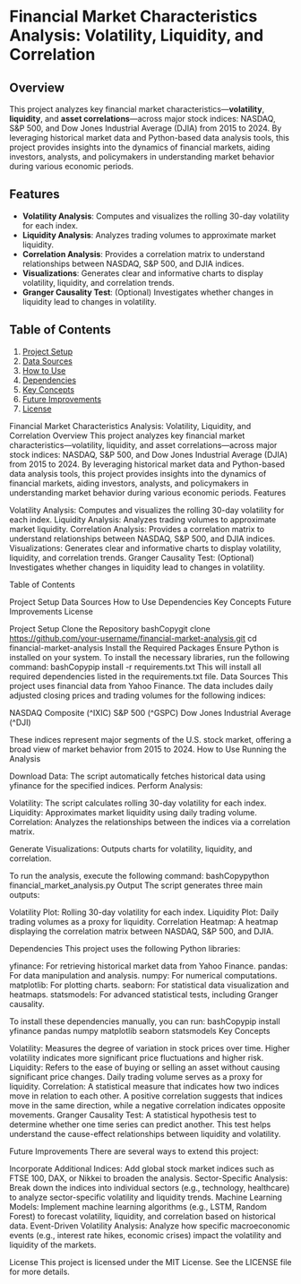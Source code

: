 # Financial Market Characteristics Analysis: Volatility, Liquidity, and Correlation

## Overview

This project analyzes key financial market characteristics—**volatility**, **liquidity**, and **asset correlations**—across major stock indices: NASDAQ, S&P 500, and Dow Jones Industrial Average (DJIA) from 2015 to 2024. By leveraging historical market data and Python-based data analysis tools, this project provides insights into the dynamics of financial markets, aiding investors, analysts, and policymakers in understanding market behavior during various economic periods.

## Features
- **Volatility Analysis**: Computes and visualizes the rolling 30-day volatility for each index.
- **Liquidity Analysis**: Analyzes trading volumes to approximate market liquidity.
- **Correlation Analysis**: Provides a correlation matrix to understand relationships between NASDAQ, S&P 500, and DJIA indices.
- **Visualizations**: Generates clear and informative charts to display volatility, liquidity, and correlation trends.
- **Granger Causality Test**: (Optional) Investigates whether changes in liquidity lead to changes in volatility.

## Table of Contents
1. [Project Setup](#project-setup)
2. [Data Sources](#data-sources)
3. [How to Use](#how-to-use)
4. [Dependencies](#dependencies)
5. [Key Concepts](#key-concepts)
6. [Future Improvements](#future-improvements)
7. [License](#license)






Financial Market Characteristics Analysis: Volatility, Liquidity, and Correlation
Overview
This project analyzes key financial market characteristics—volatility, liquidity, and asset correlations—across major stock indices: NASDAQ, S&P 500, and Dow Jones Industrial Average (DJIA) from 2015 to 2024. By leveraging historical market data and Python-based data analysis tools, this project provides insights into the dynamics of financial markets, aiding investors, analysts, and policymakers in understanding market behavior during various economic periods.
Features

Volatility Analysis: Computes and visualizes the rolling 30-day volatility for each index.
Liquidity Analysis: Analyzes trading volumes to approximate market liquidity.
Correlation Analysis: Provides a correlation matrix to understand relationships between NASDAQ, S&P 500, and DJIA indices.
Visualizations: Generates clear and informative charts to display volatility, liquidity, and correlation trends.
Granger Causality Test: (Optional) Investigates whether changes in liquidity lead to changes in volatility.

Table of Contents

Project Setup
Data Sources
How to Use
Dependencies
Key Concepts
Future Improvements
License

Project Setup
Clone the Repository
bashCopygit clone https://github.com/your-username/financial-market-analysis.git
cd financial-market-analysis
Install the Required Packages
Ensure Python is installed on your system. To install the necessary libraries, run the following command:
bashCopypip install -r requirements.txt
This will install all required dependencies listed in the requirements.txt file.
Data Sources
This project uses financial data from Yahoo Finance. The data includes daily adjusted closing prices and trading volumes for the following indices:

NASDAQ Composite (^IXIC)
S&P 500 (^GSPC)
Dow Jones Industrial Average (^DJI)

These indices represent major segments of the U.S. stock market, offering a broad view of market behavior from 2015 to 2024.
How to Use
Running the Analysis

Download Data: The script automatically fetches historical data using yfinance for the specified indices.
Perform Analysis:

Volatility: The script calculates rolling 30-day volatility for each index.
Liquidity: Approximates market liquidity using daily trading volume.
Correlation: Analyzes the relationships between the indices via a correlation matrix.


Generate Visualizations: Outputs charts for volatility, liquidity, and correlation.

To run the analysis, execute the following command:
bashCopypython financial_market_analysis.py
Output
The script generates three main outputs:

Volatility Plot: Rolling 30-day volatility for each index.
Liquidity Plot: Daily trading volumes as a proxy for liquidity.
Correlation Heatmap: A heatmap displaying the correlation matrix between NASDAQ, S&P 500, and DJIA.

Dependencies
This project uses the following Python libraries:

yfinance: For retrieving historical market data from Yahoo Finance.
pandas: For data manipulation and analysis.
numpy: For numerical computations.
matplotlib: For plotting charts.
seaborn: For statistical data visualization and heatmaps.
statsmodels: For advanced statistical tests, including Granger causality.

To install these dependencies manually, you can run:
bashCopypip install yfinance pandas numpy matplotlib seaborn statsmodels
Key Concepts

Volatility: Measures the degree of variation in stock prices over time. Higher volatility indicates more significant price fluctuations and higher risk.
Liquidity: Refers to the ease of buying or selling an asset without causing significant price changes. Daily trading volume serves as a proxy for liquidity.
Correlation: A statistical measure that indicates how two indices move in relation to each other. A positive correlation suggests that indices move in the same direction, while a negative correlation indicates opposite movements.
Granger Causality Test: A statistical hypothesis test to determine whether one time series can predict another. This test helps understand the cause-effect relationships between liquidity and volatility.

Future Improvements
There are several ways to extend this project:

Incorporate Additional Indices: Add global stock market indices such as FTSE 100, DAX, or Nikkei to broaden the analysis.
Sector-Specific Analysis: Break down the indices into individual sectors (e.g., technology, healthcare) to analyze sector-specific volatility and liquidity trends.
Machine Learning Models: Implement machine learning algorithms (e.g., LSTM, Random Forest) to forecast volatility, liquidity, and correlation based on historical data.
Event-Driven Volatility Analysis: Analyze how specific macroeconomic events (e.g., interest rate hikes, economic crises) impact the volatility and liquidity of the markets.

License
This project is licensed under the MIT License. See the LICENSE file for more details.
